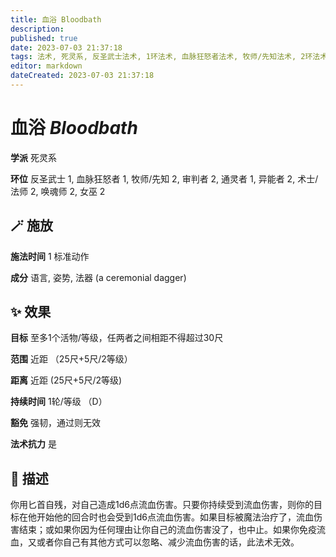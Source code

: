 ```yaml
---
title: 血浴 Bloodbath
description: 
published: true
date: 2023-07-03 21:37:18
tags: 法术, 死灵系, 反圣武士法术, 1环法术, 血脉狂怒者法术, 牧师/先知法术, 2环法术, 审判者法术, 通灵者法术, 异能者法术, 术士/法师法术, 唤魂师法术, 女巫法术
editor: markdown
dateCreated: 2023-07-03 21:37:18
---
```


# **血浴** *Bloodbath*

**学派** 死灵系 

**环位** 反圣武士 1, 血脉狂怒者 1, 牧师/先知 2, 审判者 2, 通灵者 1, 异能者 2, 术士/法师 2, 唤魂师 2, 女巫 2

## 🪄 施放

**施法时间** 1 标准动作

**成分** 语言, 姿势, 法器 (a ceremonial dagger)

## ✨ 效果 

**目标** 至多1个活物/等级，任两者之间相距不得超过30尺 

**范围** 近距 （25尺+5尺/2等级）

**距离** 近距 (25尺+5尺/2等级)  

**持续时间** 1轮/等级 （D） 

**豁免** 强韧，通过则无效

**法术抗力** 是

## 📖 描述

你用匕首自残，对自己造成1d6点流血伤害。只要你持续受到流血伤害，则你的目标在他开始他的回合时也会受到1d6点流血伤害。如果目标被魔法治疗了，流血伤害结束；或如果你因为任何理由让你自己的流血伤害没了，也中止。如果你免疫流血，又或者你自己有其他方式可以忽略、减少流血伤害的话，此法术无效。
    
